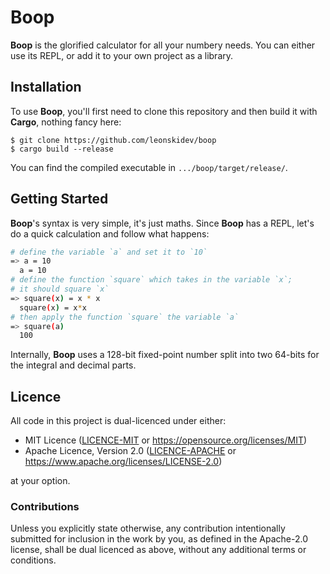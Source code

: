 # Boop

**Boop** is the glorified calculator for all your numbery needs. You can either
use its REPL, or add it to your own project as a library.

## Installation

To use **Boop**, you'll first need to clone this repository and then build it
with **Cargo**, nothing fancy here:

```shell
$ git clone https://github.com/leonskidev/boop
$ cargo build --release
```

You can find the compiled executable in `.../boop/target/release/`.

## Getting Started

**Boop**'s syntax is very simple, it's just maths. Since **Boop** has a REPL,
let's do a quick calculation and follow what happens:

```bash
# define the variable `a` and set it to `10`
=> a = 10
  a = 10
# define the function `square` which takes in the variable `x`;
# it should square `x`
=> square(x) = x * x
  square(x) = x*x
# then apply the function `square` the variable `a`
=> square(a)
  100
```

Internally, **Boop** uses a 128-bit fixed-point number split into two 64-bits
for the integral and decimal parts.

## Licence

All code in this project is dual-licenced under either:

- MIT Licence ([LICENCE-MIT](./LICENCE-MIT) or
  https://opensource.org/licenses/MIT)
- Apache Licence, Version 2.0 ([LICENCE-APACHE](./LICENCE-APACHE) or
  https://www.apache.org/licenses/LICENSE-2.0)

at your option.

### Contributions

Unless you explicitly state otherwise, any contribution intentionally submitted
for inclusion in the work by you, as defined in the Apache-2.0 license, shall be
dual licenced as above, without any additional terms or conditions.
